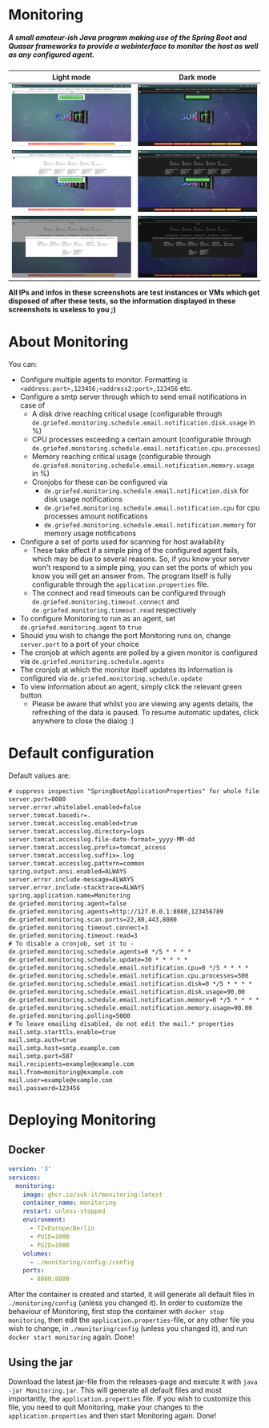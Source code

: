# Monitoring

##### A small amateur-ish Java program making use of the Spring Boot and Quasar frameworks to provide a webinterface to monitor the host as well as any configured agent.

| Light mode                                    | Dark mode                                   |
|-----------------------------------------------|---------------------------------------------|
| ![light home](img/light_home.png)             | ![dark home](img/dark_home.png)             |
| ![light host info](img/light_host_info.png)   | ![dark host info](img/dark_host_info.png)   |
| ![light agent info](img/light_agent_info.png) | ![dark agent info](img/dark_agent_info.png) |

**All IPs and infos in these screenshots are test instances or VMs which got disposed of after these tests, so the information displayed in these screenshots is useless to you ;)**

# About Monitoring

You can:
- Configure multiple agents to monitor. Formatting is `<address:port>,123456;<address2:port>,123456` etc.
- Configure a smtp server through which to send email notifications in case of
    - A disk drive reaching critical usage (configurable through `de.griefed.monitoring.schedule.email.notification.disk.usage` in %)
    - CPU processes exceeding a certain amount (configurable through `de.griefed.monitoring.schedule.email.notification.cpu.processes`)
    - Memory reaching critical usage (configurable through `de.griefed.monitoring.schedule.email.notification.memory.usage` in %)
    - Cronjobs for these can be configured via
        - `de.griefed.monitoring.schedule.email.notification.disk` for disk usage notifications
        - `de.griefed.monitoring.schedule.email.notification.cpu` for cpu processes amount notifications
        - `de.griefed.monitoring.schedule.email.notification.memory` for memory usage notifications
- Configure a set of ports used for scanning for host availability
    - These take affect if a simple ping of the configured agent fails, which may be due to several reasons. So, if you know your server won't respond to a simple ping, you can set the ports of which you know you will get an answer from.
The program itself is fully configurable through the `application.properties` file.
    - The connect and read timeouts can be configured through `de.griefed.monitoring.timeout.connect` and `de.griefed.monitoring.timeout.read` respectively 
- To configure Monitoring to run as an agent, set `de.griefed.monitoring.agent` to `true`
- Should you wish to change the port Monitoring runs on, change `server.port` to a port of your choice
- The cronjob at which agents are polled by a given monitor is configured via `de.griefed.monitoring.schedule.agents` 
- The cronjob at which the monitor itself updates its information is configured via `de.griefed.monitoring.schedule.update`
- To view information about an agent, simply click the relevant green button
    - Please be aware that whilst you are viewing any agents details, the refreshing of the data is paused. To resume automatic updates, click anywhere to close the dialog :) 

# Default configuration

Default values are: 

```properties
# suppress inspection "SpringBootApplicationProperties" for whole file
server.port=8080
server.error.whitelabel.enabled=false
server.tomcat.basedir=.
server.tomcat.accesslog.enabled=true
server.tomcat.accesslog.directory=logs
server.tomcat.accesslog.file-date-format=_yyyy-MM-dd
server.tomcat.accesslog.prefix=tomcat_access
server.tomcat.accesslog.suffix=.log
server.tomcat.accesslog.pattern=common
spring.output.ansi.enabled=ALWAYS
server.error.include-message=ALWAYS
server.error.include-stacktrace=ALWAYS
spring.application.name=Monitoring
de.griefed.monitoring.agent=false
de.griefed.monitoring.agents=http://127.0.0.1:8080,123456789
de.griefed.monitoring.scan.ports=22,80,443,8080
de.griefed.monitoring.timeout.connect=3
de.griefed.monitoring.timeout.read=3
# To disable a cronjob, set it to -
de.griefed.monitoring.schedule.agents=0 */5 * * * *
de.griefed.monitoring.schedule.update=30 * * * * *
de.griefed.monitoring.schedule.email.notification.cpu=0 */5 * * * *
de.griefed.monitoring.schedule.email.notification.cpu.processes=500
de.griefed.monitoring.schedule.email.notification.disk=0 */5 * * * *
de.griefed.monitoring.schedule.email.notification.disk.usage=90.00
de.griefed.monitoring.schedule.email.notification.memory=0 */5 * * * *
de.griefed.monitoring.schedule.email.notification.memory.usage=90.00
de.griefed.monitoring.polling=5000
# To leave emailing disabled, do not edit the mail.* properties
mail.smtp.starttls.enable=true
mail.smtp.auth=true
mail.smtp.host=smtp.example.com
mail.smtp.port=587
mail.recipients=example@example.com
mail.from=monitoring@example.com
mail.user=example@example.com
mail.password=123456
```

# Deploying Monitoring

## Docker

```yaml
version: '3'
services:
  monitoring:
    image: ghcr.io/suk-it/monitoring:latest
    container_name: monitoring
    restart: unless-stopped
    environment:
      - TZ=Europe/Berlin
      - PUID=1000
      - PGID=1000
    volumes:
      - ./monitoring/config:/config
    ports:
      - 8080:8080
```

After the container is created and started, it will generate all default files in `./monitoring/config` (unless you changed it). In order to customize the behaviour of Monitoring, first stop the container with `docker stop monitoring`, then
edit the `application.properties`-file, or any other file you wish to change, in `./monitoring/config` (unless you changed it), and run `docker start monitoring` again. Done!

## Using the jar

Download the latest jar-file from the releases-page and execute it with `java -jar Monitoring.jar`. This will generate all default files and most importantly, the `application.properties` file.
If you wish to customize this file, you need to quit Monitoring, make your changes to the `application.properties` and then start Monitoring again. Done!